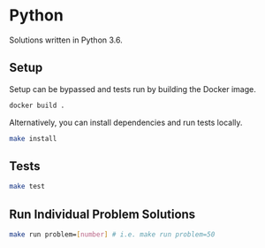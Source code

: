 # Python

Solutions written in Python 3.6.

## Setup

Setup can be bypassed and tests run by building the Docker image.

```sh
docker build .
```

Alternatively, you can install dependencies and run tests locally.

```sh
make install
```

## Tests

```sh
make test
```

## Run Individual Problem Solutions

```sh
make run problem=[number] # i.e. make run problem=50
```
